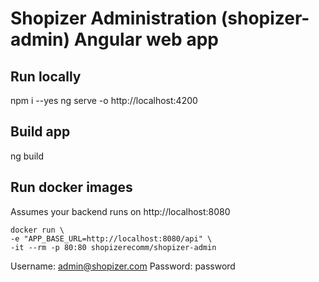 # Shopizer Administration (shopizer-admin) Angular web app

## Run locally

npm i --yes
ng serve -o
http://localhost:4200

## Build app
ng build 

## Run docker images

Assumes your backend runs on http://localhost:8080

```
docker run \
-e "APP_BASE_URL=http://localhost:8080/api" \
-it --rm -p 80:80 shopizerecomm/shopizer-admin
```

Username: admin@shopizer.com
Password: password
